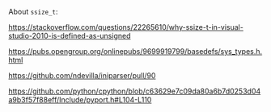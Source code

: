 About `ssize_t`:

https://stackoverflow.com/questions/22265610/why-ssize-t-in-visual-studio-2010-is-defined-as-unsigned

https://pubs.opengroup.org/onlinepubs/9699919799/basedefs/sys_types.h.html

https://github.com/ndevilla/iniparser/pull/90

https://github.com/python/cpython/blob/c63629e7c09da80a6b7d0253d04a9b3f57f88eff/Include/pyport.h#L104-L110
